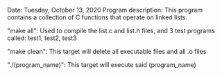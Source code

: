 
Date: Tuesday, October 13, 2020
Program description: This program contains a collection of C functions that operate on linked lists.

"make all": Used to compile the list.c and list.h files, and 3 test programs called:
test1, test2, test3

"make clean": This target will delete all executable files and all .o files

"./(program_name)": This target will execute said (program_name)
